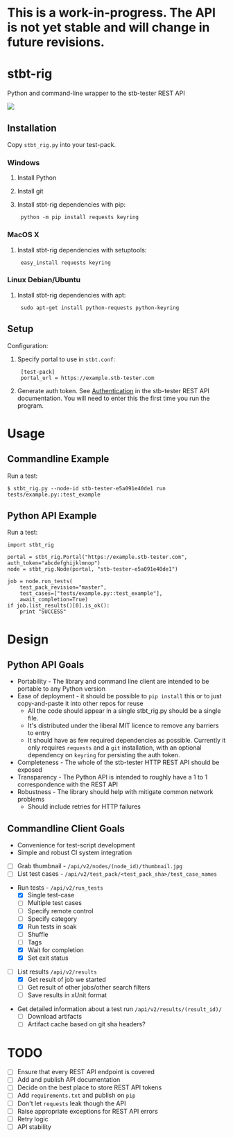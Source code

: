 # This is a work-in-progress.  The API is not yet stable and will change in future revisions.

# stbt-rig
Python and command-line wrapper to the stb-tester REST API

<a href="https://travis-ci.org/stb-tester/stbt-rig">
  <img src="https://travis-ci.org/stb-tester/stbt-rig.png?branch=master">
</a>

## Installation

Copy `stbt_rig.py` into your test-pack.

### Windows

1. Install Python
2. Install git
3. Install stbt-rig dependencies with pip:

        python -m pip install requests keyring

### MacOS X

1. Install stbt-rig dependencies with setuptools:

        easy_install requests keyring

### Linux Debian/Ubuntu

1. Install stbt-rig dependencies with apt:

        sudo apt-get install python-requests python-keyring

## Setup

Configuration:

1. Specify portal to use in `stbt.conf`:

        [test-pack]
        portal_url = https://example.stb-tester.com

2. Generate auth token.  See [Authentication] in the stb-tester REST API
   documentation.  You will need to enter this the first time you run the
   program.

[Authentication]: https://stb-tester.com/manual/rest-api-v2#authentication

# Usage

## Commandline Example

Run a test:

    $ stbt_rig.py --node-id stb-tester-e5a091e40de1 run tests/example.py::test_example

## Python API Example

Run a test:

    import stbt_rig
    
    portal = stbt_rig.Portal("https://example.stb-tester.com", auth_token="abcdefghijklmnop")
    node = stbt_rig.Node(portal, "stb-tester-e5a091e40de1")

    job = node.run_tests(
        test_pack_revision="master",
        test_cases=["tests/example.py::test_example"],
        await_completion=True)
    if job.list_results()[0].is_ok():
        print "SUCCESS"

# Design

## Python API Goals

* Portability - The library and command line client are intended to be portable
  to any Python version
* Ease of deployment - it should be possible to `pip install` this or to just
  copy-and-paste it into other repos for reuse
    * All the code should appear in a single stbt_rig.py should be a single
      file.
    * It's distributed under the liberal MIT licence to remove any barriers to
      entry
    * It should have as few required dependencies as possible.  Currently it
      only requires `requests` and a `git` installation, with an
      optional dependency on `keyring` for persisting the auth token.
* Completeness - The whole of the stb-tester HTTP REST API should be exposed
* Transparency - The Python API is intended to roughly have a 1 to 1
  correspondence with the REST API
* Robustness - The library should help with mitigate common network problems
    * Should include retries for HTTP failures

## Commandline Client Goals

* Convenience for test-script development
* Simple and robust CI system integration

* [ ] Grab thumbnail - `/api/v2/nodes/(node_id)/thumbnail.jpg`
* [ ] List test cases - `/api/v2/test_pack/<test_pack_sha>/test_case_names`
* Run tests - `/api/v2/run_tests`
    * [x] Single test-case
    * [ ] Multiple test cases
    * [ ] Specify remote control
    * [ ] Specify category
    * [x] Run tests in soak
    * [ ] Shuffle
    * [ ] Tags
    * [x] Wait for completion
    * [x] Set exit status
* [ ] List results `/api/v2/results`
    * [x] Get result of job we started
    * [ ] Get result of other jobs/other search filters
    * [ ] Save results in xUnit format
* Get detailed information about a test run `/api/v2/results/(result_id)/`
    * [ ] Download artifacts
    * [ ] Artifact cache based on git sha headers?

# TODO

- [ ] Ensure that every REST API endpoint is covered
- [ ] Add and publish API documentation
- [ ] Decide on the best place to store REST API tokens
- [ ] Add `requirements.txt` and publish on `pip`
- [ ] Don't let `requests` leak though the API
- [ ] Raise appropriate exceptions for REST API errors
- [ ] Retry logic
- [ ] API stability
